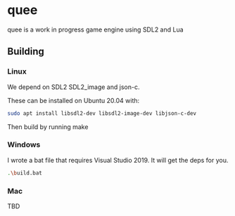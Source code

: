 # quee
quee is a work in progress game engine using SDL2 and Lua

## Building
### Linux
We depend on SDL2 SDL2_image and json-c.

These can be installed on Ubuntu 20.04 with:
```bash
sudo apt install libsdl2-dev libsdl2-image-dev libjson-c-dev
```
Then build by running make
### Windows
I wrote a bat file that requires Visual Studio 2019. It will get the deps for you.
```bash
.\build.bat
```
### Mac
TBD

